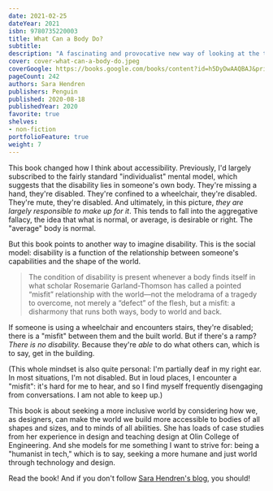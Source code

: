 ```yaml
---
date: 2021-02-25
dateYear: 2021
isbn: 9780735220003
title: What Can a Body Do?
subtitle: 
description: "A fascinating and provocative new way of looking at the things we use and the spaces we inhabit, and a call to imagine a better-designed world for us all. Furniture and tools, kitchens and campuses and city streets—nearly everything human beings make and use is assistive technology, meant to bridge the gap between body and world. Yet unless, or until, a misfit between our own body and the world is acute enough to be understood as disability, we may never stop to consider—or reconsider—the hidden assumptions on which our everyday environment is built. In a series of vivid stories drawn from the lived experience of disability and the ideas and innovations that have emerged from it—from cyborg arms to customizable cardboard chairs to deaf architecture—Sara Hendren invites us to rethink the things and settings we live with. What might assistance based on the body’s stunning capacity for adaptation—rather than a rigid insistence on 'normalcy'—look like? Can we foster interdependent, not just independent, living? How do we creatively engineer public spaces that allow us all to navigate our common terrain? By rendering familiar objects and environments newly strange and wondrous, What Can a Body Do? helps us imagine a future that will better meet the extraordinary range of our collective needs and desires."
cover: cover-what-can-a-body-do.jpeg
coverGoogle: https://books.google.com/books/content?id=h5DyDwAAQBAJ&printsec=frontcover&img=1&zoom=1&edge=curl&source=gbs_api
pageCount: 242
authors: Sara Hendren
publishers: Penguin
published: 2020-08-18
publishedYear: 2020
favorite: true
shelves:
- non-fiction
portfolioFeature: true
weight: 7
---
```


This book changed how I think about accessibility. Previously, I'd largely subscribed to the fairly standard "individualist" mental model, which suggests that the disability lies in someone's own body. They're missing a hand, they're disabled. They're confined to a wheelchair, they're disabled. They're mute, they're disabled. And ultimately, in this picture, _they are largely responsible to make up for it_. This tends to fall into the aggregative fallacy, the idea that what is normal, or average, is desirable or right. The "average" body is normal.

But this book points to another way to imagine disability. This is the social model: disability is a function of the relationship between someone's capabilities and the shape of the world.

> The condition of disability is present whenever a body finds itself in what scholar Rosemarie Garland-Thomson has called a pointed “misfit” relationship with the world—not the melodrama of a tragedy to overcome, not merely a “defect” of the flesh, but a misfit: a disharmony that runs both ways, body to world and back.

If someone is using a wheelchair and encounters stairs, they're disabled; there is a "misfit" between them and the built world. But if there's a ramp? _There is no disability._ Because they're _able_ to do what others can, which is to say, get in the building. 

(This whole mindset is also quite personal: I'm partially deaf in my right ear. In most situations, I'm not disabled. But in loud places, I encounter a "misfit": it's hard for me to hear, and so I find myself frequently disengaging from conversations. I am not able to keep up.)

This book is about seeking a more inclusive world by considering how we, as designers, can make the world we build more accessible to bodies of all shapes and sizes, and to minds of all abilities. She has loads of case studies from her experience in design and teaching design at Olin College of Engineering. And she models for me something I want to strive for: being a "humanist in tech," which is to say, seeking a more humane and just world through technology and design.

Read the book! And if you don't follow [Sara Hendren's blog](https://sarahendren.com/reading-notes/), you should!
